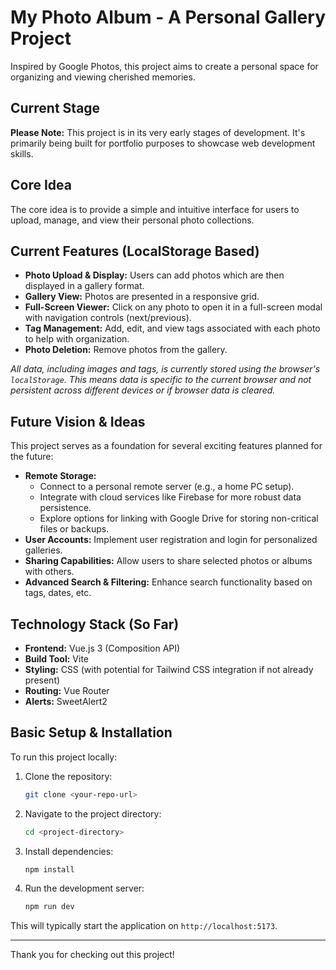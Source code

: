 # My Photo Album - A Personal Gallery Project

Inspired by Google Photos, this project aims to create a personal space for organizing and viewing cherished memories.

## Current Stage

**Please Note:** This project is in its very early stages of development. It's primarily being built for portfolio purposes to showcase web development skills.

## Core Idea

The core idea is to provide a simple and intuitive interface for users to upload, manage, and view their personal photo collections.

## Current Features (LocalStorage Based)

*   **Photo Upload & Display:** Users can add photos which are then displayed in a gallery format.
*   **Gallery View:** Photos are presented in a responsive grid.
*   **Full-Screen Viewer:** Click on any photo to open it in a full-screen modal with navigation controls (next/previous).
*   **Tag Management:** Add, edit, and view tags associated with each photo to help with organization.
*   **Photo Deletion:** Remove photos from the gallery.

*All data, including images and tags, is currently stored using the browser's `localStorage`. This means data is specific to the current browser and not persistent across different devices or if browser data is cleared.*

## Future Vision & Ideas

This project serves as a foundation for several exciting features planned for the future:

*   **Remote Storage:**
    *   Connect to a personal remote server (e.g., a home PC setup).
    *   Integrate with cloud services like Firebase for more robust data persistence.
    *   Explore options for linking with Google Drive for storing non-critical files or backups.
*   **User Accounts:** Implement user registration and login for personalized galleries.
*   **Sharing Capabilities:** Allow users to share selected photos or albums with others.
*   **Advanced Search & Filtering:** Enhance search functionality based on tags, dates, etc.

## Technology Stack (So Far)

*   **Frontend:** Vue.js 3 (Composition API)
*   **Build Tool:** Vite
*   **Styling:** CSS (with potential for Tailwind CSS integration if not already present)
*   **Routing:** Vue Router
*   **Alerts:** SweetAlert2

## Basic Setup & Installation

To run this project locally:

1.  Clone the repository:
    ```bash
    git clone <your-repo-url>
    ```
2.  Navigate to the project directory:
    ```bash
    cd <project-directory>
    ```
3.  Install dependencies:
    ```bash
    npm install
    ```
4.  Run the development server:
    ```bash
    npm run dev
    ```
This will typically start the application on `http://localhost:5173`.

---

Thank you for checking out this project!
